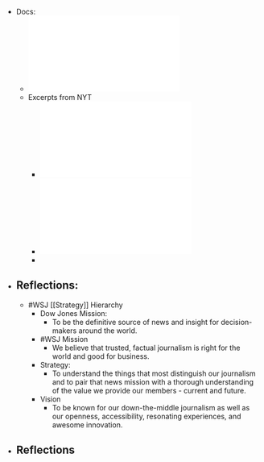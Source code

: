 - Docs:
	- ![Full Report - Low Quality Photocopy](../assets/Buzzfeed-Complete-Copy-WSJ-Content-Audit_1655395429612_0.pdf)
	- Excerpts from NYT
		- ![About This Report.pdf](../assets/About_This_Report_1655396064097_0.pdf)
		- ![Chapters 03-05.pdf](../assets/Chapters_03-05_1655396075840_0.pdf)
		-
- ## Reflections:
	- #WSJ [[Strategy]] Hierarchy
		- Dow Jones Mission:
			- To be the definitive source of news and insight for decision-makers around the world.
		- #WSJ Mission
			- We believe that trusted, factual journalism is right for the world and good for business.
		- Strategy:
			- To understand the things that most distinguish our journalism and to pair that news mission with a thorough understanding of the value we provide our members - current and future.
		- Vision
			- To be known for our down-the-middle journalism as well as our openness, accessibility, resonating experiences, and awesome innovation.
- ## Reflections